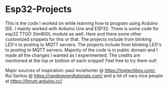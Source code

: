 # Esp32-Projects
This is the code I worked on while learning how to program using Arduino IDE. I mainly worked with Arduino Uno and ESP32. There is some code for esp32 TTGO Sim800L module as well. Here and there some other customized snippets for this or that.
The projects include from  blinking LED's to posting to MQTT servers.
The projects include from  blinking LED's to posting to MQTT servers. 
Majority of the code is in public domain and I made all the changes I wanted as I experimented.
The credits are mentioned at the top or bottom of each snippet! Feel free to try them out!

Major sources of inspiration:
paul mcwhorter @ https://toptechboy.com/,
Rui Santos @ https://randomnerdtutorials.com/
and a lot of vary nice people at https://forum.arduino.cc/
